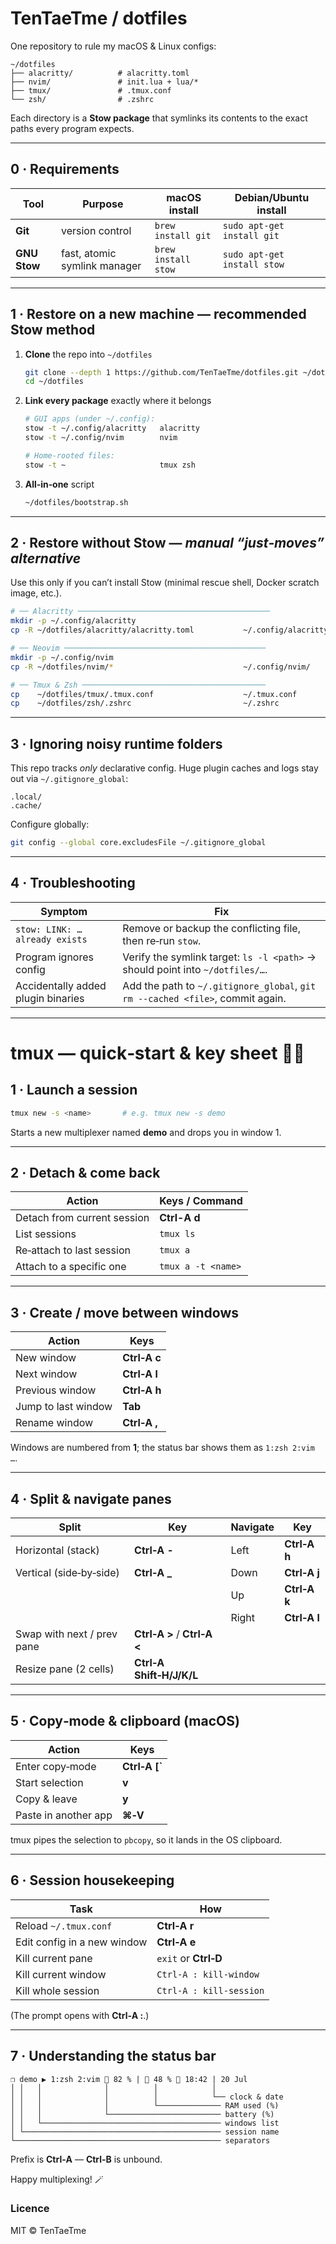 # TenTaeTme / dotfiles

One repository to rule my macOS & Linux configs:

```
~/dotfiles
├── alacritty/          # alacritty.toml
├── nvim/               # init.lua + lua/*
├── tmux/               # .tmux.conf
└── zsh/                # .zshrc
```

Each directory is a **Stow package** that symlinks its contents to the exact paths every program expects.

---

## 0 · Requirements

| Tool         | Purpose                      | macOS install       | Debian/Ubuntu install       |
| ------------ | ---------------------------- | ------------------- | --------------------------- |
| **Git**      | version control              | `brew install git`  | `sudo apt-get install git`  |
| **GNU Stow** | fast, atomic symlink manager | `brew install stow` | `sudo apt-get install stow` |

---

## 1 · Restore on a new machine — **recommended Stow method**

1. **Clone** the repo into `~/dotfiles`

   ```bash
   git clone --depth 1 https://github.com/TenTaeTme/dotfiles.git ~/dotfiles
   cd ~/dotfiles
   ```

2. **Link every package** exactly where it belongs

   ```bash
   # GUI apps (under ~/.config):
   stow -t ~/.config/alacritty   alacritty
   stow -t ~/.config/nvim        nvim

   # Home-rooted files:
   stow -t ~                     tmux zsh
   ```

3. **All‑in‑one** script

   ```bash
   ~/dotfiles/bootstrap.sh
   ```

---

## 2 · Restore without Stow — _manual “just‑moves” alternative_

Use this only if you can’t install Stow (minimal rescue shell, Docker scratch image, etc.).

```bash
# ── Alacritty ───────────────────────────────────────────
mkdir -p ~/.config/alacritty
cp -R ~/dotfiles/alacritty/alacritty.toml           ~/.config/alacritty/

# ── Neovim ─────────────────────────────────────────────
mkdir -p ~/.config/nvim
cp -R ~/dotfiles/nvim/*                             ~/.config/nvim/

# ── Tmux & Zsh ─────────────────────────────────────────
cp    ~/dotfiles/tmux/.tmux.conf                    ~/.tmux.conf
cp    ~/dotfiles/zsh/.zshrc                         ~/.zshrc
```

---

## 3 · Ignoring noisy runtime folders

This repo tracks _only_ declarative config. Huge plugin caches and logs stay out via `~/.gitignore_global`:

```
.local/
.cache/
```

Configure globally:

```bash
git config --global core.excludesFile ~/.gitignore_global
```

---

## 4 · Troubleshooting

| Symptom                            | Fix                                                                            |
| ---------------------------------- | ------------------------------------------------------------------------------ |
| `stow: LINK: … already exists`     | Remove or backup the conflicting file, then re‑run `stow`.                     |
| Program ignores config             | Verify the symlink target: `ls -l <path>` → should point into `~/dotfiles/…`.  |
| Accidentally added plugin binaries | Add the path to `~/.gitignore_global`, `git rm --cached <file>`, commit again. |

---

# tmux — quick‑start & key sheet 🧠🔋

## 1 · Launch a session

```bash
tmux new -s <name>       # e.g. tmux new -s demo
```

Starts a new multiplexer named **demo** and drops you in window 1.

---

## 2 · Detach & come back

| Action                      | Keys / Command     |
| --------------------------- | ------------------ |
| Detach from current session | **Ctrl-A d**       |
| List sessions               | `tmux ls`          |
| Re‑attach to last session   | `tmux a`           |
| Attach to a specific one    | `tmux a -t <name>` |

---

## 3 · Create / move between windows

| Action              | Keys         |
| ------------------- | ------------ |
| New window          | **Ctrl‑A c** |
| Next window         | **Ctrl‑A l** |
| Previous window     | **Ctrl‑A h** |
| Jump to last window | **Tab**      |
| Rename window       | **Ctrl‑A ,** |

Windows are numbered from **1**; the status bar shows them as `1:zsh 2:vim …`.

---

## 4 · Split & navigate panes

| Split                      | Key                         | Navigate | Key          |
| -------------------------- | --------------------------- | -------- | ------------ |
| Horizontal (stack)         | **Ctrl‑A -**                | Left     | **Ctrl‑A h** |
| Vertical (side‑by‑side)    | **Ctrl‑A \_**               | Down     | **Ctrl‑A j** |
|                            |                             | Up       | **Ctrl‑A k** |
|                            |                             | Right    | **Ctrl‑A l** |
| Swap with next / prev pane | **Ctrl‑A >** / **Ctrl‑A <** |
| Resize pane (2 cells)      | **Ctrl‑A Shift‑H/J/K/L**    |

---

## 5 · Copy‑mode & clipboard (macOS)

| Action               | Keys          |
| -------------------- | ------------- |
| Enter copy‑mode      | **Ctrl‑A [`** |
| Start selection      | **v**         |
| Copy & leave         | **y**         |
| Paste in another app | **⌘‑V**       |

tmux pipes the selection to `pbcopy`, so it lands in the OS clipboard.

---

## 6 · Session housekeeping

| Task                        | How                     |
| --------------------------- | ----------------------- |
| Reload `~/.tmux.conf`       | **Ctrl‑A r**            |
| Edit config in a new window | **Ctrl‑A e**            |
| Kill current pane           | `exit` or **Ctrl‑D**    |
| Kill current window         | `Ctrl‑A : kill-window`  |
| Kill whole session          | `Ctrl‑A : kill-session` |

(The prompt opens with **Ctrl‑A :**.)

---

## 7 · Understanding the status bar

```
❐ demo ▶ 1:zsh 2:vim 🔋 82 % | 🧠 48 %  18:42 | 20 Jul
│ │   │              │          │            │
│ │   │              │          │            └── clock & date
│ │   │              │          └────────────── RAM used (%)
│ │   │              └───────────────────────── battery (%)
│ │   └──────────────────────────────────────── windows list
│ └──────────────────────────────────────────── session name
└────────────────────────────────────────────── separators
```

Prefix is **Ctrl‑A** — **Ctrl‑B** is unbound.

Happy multiplexing! 🪄

### Licence

MIT © TenTaeTme
